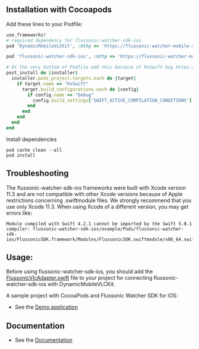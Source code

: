 ## Installation with Cocoapods

Add these lines to your Podfile:
  ```ruby
  use_frameworks!
  # required dependency for flussonic-watcher-sdk-ios
  pod 'DynamicMobileVLCKit', :http => 'https://flussonic-watcher-mobile-sdk.s3.eu-central-1.amazonaws.com/ios/DynamicMobileVLCKit/release/3.3.0/DynamicMobileVLCKit.zip'
  
  pod 'flussonic-watcher-sdk-ios', :http => 'https://flussonic-watcher-mobile-sdk.s3.eu-central-1.amazonaws.com/ios/watcher-sdk/release/2.0.0/FlussonicSDK.zip'
  
  # At the very bottom of Podfile add this because of RxSwift bug https://github.com/ReactiveX/RxSwift/issues/1972
  post_install do |installer|
    installer.pods_project.targets.each do |target|
      if target.name == "RxSwift"
        target.build_configurations.each do |config|
          if config.name == "Debug"
            config.build_settings['SWIFT_ACTIVE_COMPILATION_CONDITIONS'] = []
          end
        end
      end
    end
  end
  ```
Install dependencies
  ```
  pod cache clean --all
  pod install
  ```

## Troubleshooting
The flussonic-watcher-sdk-ios frameworks were built with Xcode version 11.3 and are not compatible with other Xcode versions because of Apple restrictions concerning .swiftmodule files. We strongly recommend that you use only Xcode 11.3. When using Xcode of a different version, you may get errors like:

```
Module compiled with Swift 4.2.1 cannot be imported by the Swift 5.0.1 compiler: flussonic-watcher-sdk-ios/example/Pods/flussonic-watcher-sdk-ios/FlussonicSDK.framework/Modules/FlussonicSDK.swiftmodule/x86_64.swiftmodule
``` 

## Usage:

Before using flussonic-watcher-sdk-ios, you should add the [FlussonicVlcAdapter.swift](https://github.com/flussonic/flussonic-watcher-sdk-ios/tree/master/FlussonicVlcAdapter.swift) file to your project for connecting flussonic-watcher-sdk-ios with DynamicMobileVLCKit.

A sample project with CocoaPods and Flussonic Watcher SDK for iOS:
 - See the [Demo application](https://github.com/flussonic/flussonic-watcher-sdk-ios/tree/master/example)

## Documentation
  - See the [Documentation](https://flussonic.com/doc/watcher/sdk-ios/integration-of-flussonic-watcher-sdk-into-apps-for-ios)